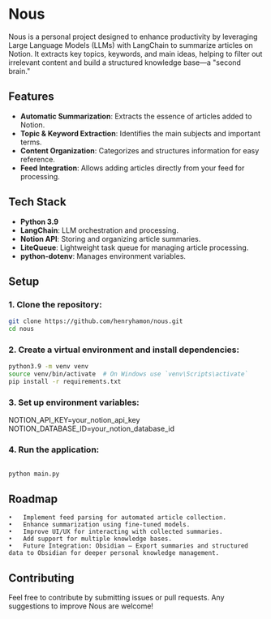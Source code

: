 
# Nous

Nous is a personal project designed to enhance productivity by leveraging Large Language Models (LLMs) with LangChain to summarize articles on Notion. It extracts key topics, keywords, and main ideas, helping to filter out irrelevant content and build a structured knowledge base—a "second brain."

## Features

- **Automatic Summarization**: Extracts the essence of articles added to Notion.  
- **Topic & Keyword Extraction**: Identifies the main subjects and important terms.  
- **Content Organization**: Categorizes and structures information for easy reference.  
- **Feed Integration**: Allows adding articles directly from your feed for processing.  

## Tech Stack

- **Python 3.9**  
- **LangChain**: LLM orchestration and processing.  
- **Notion API**: Storing and organizing article summaries.  
- **LiteQueue**: Lightweight task queue for managing article processing.
- **python-dotenv**: Manages environment variables.  

## Setup

### 1. Clone the repository:

   ```sh
   git clone https://github.com/henryhamon/nous.git
   cd nous
```

### 2.	Create a virtual environment and install dependencies:

 ```sh
python3.9 -m venv venv
source venv/bin/activate  # On Windows use `venv\Scripts\activate`
pip install -r requirements.txt
```

### 3.	Set up environment variables:

NOTION_API_KEY=your_notion_api_key
NOTION_DATABASE_ID=your_notion_database_id


### 4.	Run the application:

 ```sh

python main.py

 ```

## Roadmap

	•	Implement feed parsing for automated article collection.
	•	Enhance summarization using fine-tuned models.
	•	Improve UI/UX for interacting with collected summaries.
	•	Add support for multiple knowledge bases.
	•	Future Integration: Obsidian – Export summaries and structured data to Obsidian for deeper personal knowledge management.

## Contributing

Feel free to contribute by submitting issues or pull requests. Any suggestions to improve Nous are welcome!

